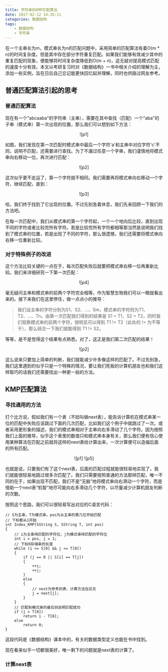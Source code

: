 ```yaml
---
title: 字符串的KMP匹配算法
date: 2017-02-12 14:35:11
categories: 数据结构
tags:
    - 数据结构
    - 字符串
---
```


在一个主串长为m，模式串长为n的匹配问题中，采用简单的匹配算法有着O(m * n)的时间复杂度。但是其中存在部分字符重复匹配。如果我们能够有效减少其中的重复匹配的现象，便能够将时间复杂度降低到O(m + n)，这无疑对提高模式匹配的速度十分有效。本文以考研复习时对《数据结构》一书中相关介绍的理解为主，添加一些实例，旨在日后自己忘记能更快回忆起并理解，同时也供路过网友参考。
<!-- more -->

## 普通匹配算法引起的思考
### 普通匹配算法

现在有一个"abcaaba"的字符串（主串），需要在其中查找（匹配）一个"aba"的子串（模式串）第一次出现的位置，那么我们可以想到如下方法：

<center>![p1]</center>

如图，我们发现在第一次匹配时模式串中最后一个字符'a'和主串中对应字符'c'不同，说明不匹配，还需要进行查找。为了不漏过任意一个字串，我们谨慎地将模式串向右移动一位，再次进行匹配：

<center>![p2]</center>

这次似乎更不走运了，第一个字符就不相同。我们需要再将模式串向右移动一个字符，继续匹配，直到：

<center>![p3]</center>

哈，我们终于找到了它出现的位置。不过先别急着休息，我们先来回顾一下我们的方法吧。

在每一次匹配中，我们从模式串的第一个字符起，一个一个地向后比较，直到出现不同的字符或者比较完所有字符。若是比较完所有字符都相等那当然是说明我们找到了模式串的位置，若是出现了不同的字符，那么很遗憾，我们还需要将模式串向右移一位重新比较。

### 对于特殊例子的改进

这个方法比较关键的一点在于，每次匹配失败后就要把模式串右移一位再重新比较。我们来详细研究一下第一次匹配：

<center>![p4]</center>

毫无疑问主串和模式串的前两个字符完全相等，作为智慧生物我们可以一眼就看出来的。接下来我们在这里停住，做一点点小的推导：

>我们设主串的字符分别为S1、S2、...、Sm，模式串的字符则为T1、T2、...、Tn。由第一次匹配我们得到的结果是 S1 = T1、S2 = T2，同时我们观察模式串的前两个字符，很明显可以得到 T1 != T2（此处的 != 为不等于），那么结合一下我们就能得到 T1 != S2。

等等，是不是觉得这个结果有点熟悉。对了，这正是我们第二次匹配的结果！

<center>![p2]</center>

这么说来只要加上简单的判断，我们就能减少许多像这样的匹配了。不过先别急，我们这里遇到的似乎只是一个特殊的情况，要让我们死板的计算机朋友也和我们这样取巧的话我们还需要找出一种更一般的方法。

## KMP匹配算法

### 寻找通用的方法

打个比方说，假如我们有一个表（不妨叫做next表），能告诉计算机在模式串某一位的匹配中失败应该跳过下面的几次匹配，比如我们这个例子中就跳过了一次。或者采用更形象的描述，我们的模式串相对于主串向右多滑动了几个字符。因为按照我们上面的推导，似乎这个表里的数值只和模式串本身有关，那么我们便有信心使用某种算法在匹配之前就将这样的next表给计算出来，一次计算便可以造福后面的所有匹配。

<center>![p1] ![p5]</center>

也就是说，只要我们有了这个next表，后面的匹配过程就能很轻易地实现了，我们就能很轻易地跳过很多次匹配了。我们只需要按照普通的方法那样匹配，唯一不同的在于，如果出现不匹配，我们不是“无脑”地将模式串向右滑动一个字符，而是借助一个next表“机智”地尽可能向右多滑动几个字符，以尽量减少计算机朋友判断的次数。

按照这个思路，我们可以很轻易写出对应的C语言代码：

	// S为主串，T为模式串，pos为从主串的第几位开始匹配
    // 下标都从1开始
	int Index_KMP(SString S, SString T, int pos)
    {
    	// i为主串待匹配的字符位，j为模式串待匹配的字符位
    	int i = pos, j = 1;
        // 下标0存储串的长度
        while (i <= S[0] && j <= T[0])
        {
        	if (j == 0 || S[i] == T[j])
            {
            	++i;
                ++j;
            }
            else
            {
            	// next为参考的表，计算方法在后文
            	j = next[j];
            }
        }
        // 匹配到模式串的最后则说明匹配成功
        if (j > T[0])
        	return i - T[0];
        else
        	return 0;
    }

这段代码是《数据结构》课本中的，有关的数据类型定义也能在书中找到。

现在看来似乎一切都很美好，唯一剩下的问题就是next表的计算了。

### 计算next表


[p1]:http://ol98d2692.bkt.clouddn.com/字符串的KMP匹配算法/1.png "普通第一次匹配"
[p2]:http://ol98d2692.bkt.clouddn.com/字符串的KMP匹配算法/2.png "普通第二次匹配"
[p3]:http://ol98d2692.bkt.clouddn.com/字符串的KMP匹配算法/3.png "普通最后一次匹配"
[p4]:http://ol98d2692.bkt.clouddn.com/字符串的KMP匹配算法/4.png "普通第一次匹配2"
[p5]:http://ol98d2692.bkt.clouddn.com/字符串的KMP匹配算法/5.png "普通第二次匹配2"